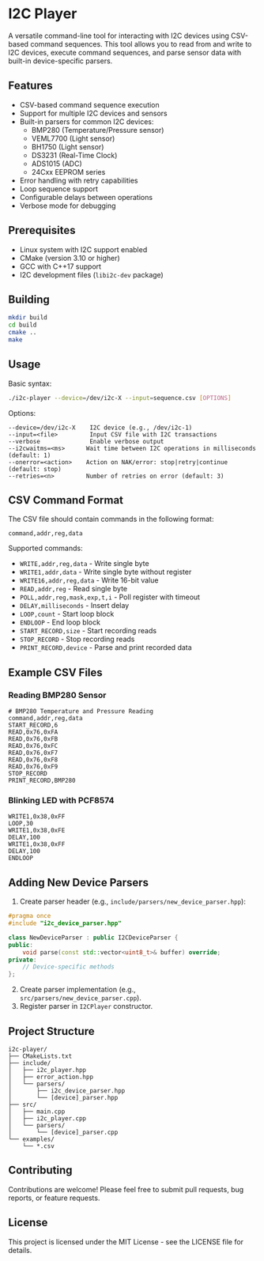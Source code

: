 # I2C Player

A versatile command-line tool for interacting with I2C devices using CSV-based command sequences. This tool allows you to read from and write to I2C devices, execute command sequences, and parse sensor data with built-in device-specific parsers.

## Features

- CSV-based command sequence execution
- Support for multiple I2C devices and sensors
- Built-in parsers for common I2C devices:
  - BMP280 (Temperature/Pressure sensor)
  - VEML7700 (Light sensor)
  - BH1750 (Light sensor)
  - DS3231 (Real-Time Clock)
  - ADS1015 (ADC)
  - 24Cxx EEPROM series
- Error handling with retry capabilities
- Loop sequence support
- Configurable delays between operations
- Verbose mode for debugging

## Prerequisites

- Linux system with I2C support enabled
- CMake (version 3.10 or higher)
- GCC with C++17 support
- I2C development files (`libi2c-dev` package)

## Building

```bash
mkdir build
cd build
cmake ..
make
```

## Usage

Basic syntax:
```bash
./i2c-player --device=/dev/i2c-X --input=sequence.csv [OPTIONS]
```

Options:
```
--device=/dev/i2c-X    I2C device (e.g., /dev/i2c-1)
--input=<file>         Input CSV file with I2C transactions
--verbose              Enable verbose output
--i2cwaitms=<ms>      Wait time between I2C operations in milliseconds (default: 1)
--onerror=<action>    Action on NAK/error: stop|retry|continue (default: stop)
--retries=<n>         Number of retries on error (default: 3)
```

## CSV Command Format

The CSV file should contain commands in the following format:
```csv
command,addr,reg,data
```

Supported commands:
- `WRITE,addr,reg,data` - Write single byte
- `WRITE1,addr,data` - Write single byte without register
- `WRITE16,addr,reg,data` - Write 16-bit value
- `READ,addr,reg` - Read single byte
- `POLL,addr,reg,mask,exp,t,i` - Poll register with timeout
- `DELAY,milliseconds` - Insert delay
- `LOOP,count` - Start loop block
- `ENDLOOP` - End loop block
- `START_RECORD,size` - Start recording reads
- `STOP_RECORD` - Stop recording reads
- `PRINT_RECORD,device` - Parse and print recorded data

## Example CSV Files

### Reading BMP280 Sensor
```csv
# BMP280 Temperature and Pressure Reading
command,addr,reg,data
START_RECORD,6
READ,0x76,0xFA
READ,0x76,0xFB
READ,0x76,0xFC
READ,0x76,0xF7
READ,0x76,0xF8
READ,0x76,0xF9
STOP_RECORD
PRINT_RECORD,BMP280
```

### Blinking LED with PCF8574
```csv
WRITE1,0x38,0xFF
LOOP,30
WRITE1,0x38,0xFE
DELAY,100
WRITE1,0x38,0xFF
DELAY,100
ENDLOOP
```

## Adding New Device Parsers

1. Create parser header (e.g., `include/parsers/new_device_parser.hpp`):
```cpp
#pragma once
#include "i2c_device_parser.hpp"

class NewDeviceParser : public I2CDeviceParser {
public:
    void parse(const std::vector<uint8_t>& buffer) override;
private:
    // Device-specific methods
};
```

2. Create parser implementation (e.g., `src/parsers/new_device_parser.cpp`).
3. Register parser in `I2CPlayer` constructor.

## Project Structure

```
i2c-player/
├── CMakeLists.txt
├── include/
│   ├── i2c_player.hpp
│   ├── error_action.hpp
│   └── parsers/
│       ├── i2c_device_parser.hpp
│       └── [device]_parser.hpp
├── src/
│   ├── main.cpp
│   ├── i2c_player.cpp
│   └── parsers/
│       └── [device]_parser.cpp
└── examples/
    └── *.csv
```

## Contributing

Contributions are welcome! Please feel free to submit pull requests, bug reports, or feature requests.

## License

This project is licensed under the MIT License - see the LICENSE file for details.
